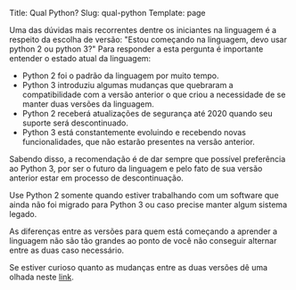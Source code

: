 Title: Qual Python?
Slug: qual-python
Template: page

Uma das dúvidas mais recorrentes dentre os iniciantes na linguagem é a respeito da escolha de versão: "Estou começando na linguagem, devo usar python 2 ou python 3?" Para responder a esta pergunta é importante entender o estado atual da linguagem:

- Python 2 foi o padrão da linguagem por muito tempo.
- Python 3 introduziu algumas mudanças que quebraram a compatibilidade com a versão anterior o que criou a necessidade de se manter duas versões da linguagem.
- Python 2 receberá atualizações de segurança até 2020 quando seu suporte será descontinuado.
- Python 3 está constantemente evoluindo e recebendo novas funcionalidades, que não estarão presentes na versão anterior.

Sabendo disso, a recomendação é de dar sempre que possível preferência ao Python 3, por ser o futuro da linguagem e pelo fato de sua versão anterior estar em processo de descontinuação.

Use Python 2 somente quando estiver trabalhando com um software que ainda não foi migrado para Python 3 ou caso precise manter algum sistema legado.

As diferenças entre as versões para quem está começando a aprender a linguagem não são tão grandes ao ponto de você não conseguir alternar entre as duas caso necessário.

Se estiver curioso quanto as mudanças entre as duas versões dê uma olhada neste [link](https://docs.python.org/3.0/whatsnew/3.0.html).
